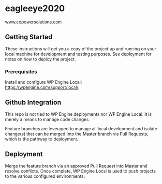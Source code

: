 # eagleeye2020
www.eepowersolutions.com

## Getting Started
These instructions will get you a copy of the project up and running on your local machine for development and testing purposes. See deployment for notes on how to deploy the project.

### Prerequisites
Install and configure WP Engine Local: https://wpengine.com/support/local/. 

## Github Integration
This repo is not tied to WP Engine deployments nor WP Engine Local. It is merely a means to manage code changes.

Feature branches are leveraged to manage all local development and isolate change(s) that can be merged into the Master branch via Pull Requests, which is the pathway to deployment.

## Deployment
Merge the feature branch via an approved Pull Request into Master and resolve conflicts. Once complete, WP Engine Local is used to push projects to the various configured environments.
